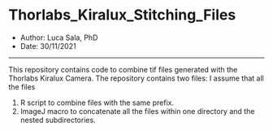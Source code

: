 # Thorlabs_Kiralux_Stitching_Files
* Author: Luca Sala, PhD
* Date: 30/11/2021
---

This repository contains code to combine tif files generated with the Thorlabs Kiralux Camera. The repository contains two files:
I assume that all the files

1. R script to combine files with the same prefix.
2. ImageJ macro to concatenate all the files within one directory and the nested subdirectories.



